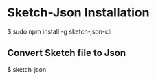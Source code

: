 # Sketch-Json Installation

$ sudo npm install -g sketch-json-cli

## Convert Sketch file to Json

$ sketch-json <sketch file name>


